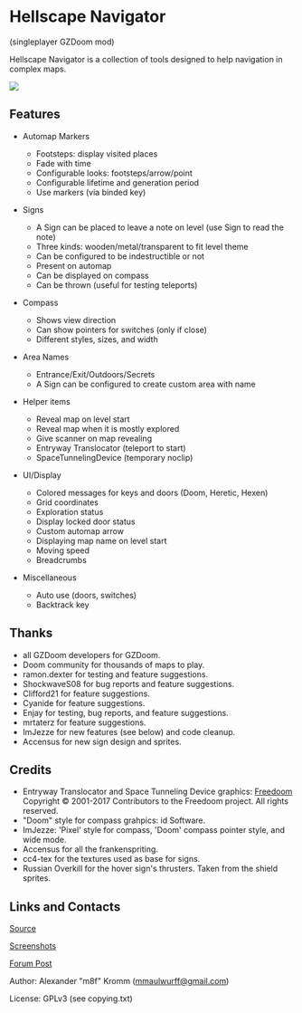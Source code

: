 # Hellscape Navigator

(singleplayer GZDoom mod)

Hellscape Navigator is a collection of tools designed to help navigation in
complex maps.

<a href="https://github.com/mmaulwurff/hellscape-navigator/releases" alt="Downloads">
  <img src="https://img.shields.io/github/downloads/mmaulwurff/hellscape-navigator/total" />
</a>

## Features

* Automap Markers
  * Footsteps: display visited places
  * Fade with time
  * Configurable looks: footsteps/arrow/point
  * Configurable lifetime and generation period
  * Use markers (via binded key)

* Signs
  * A Sign can be placed to leave a note on level (use Sign to read the note)
  * Three kinds: wooden/metal/transparent to fit level theme
  * Can be configured to be indestructible or not
  * Present on automap
  * Can be displayed on compass
  * Can be thrown (useful for testing teleports)

* Compass
  * Shows view direction
  * Can show pointers for switches (only if close)
  * Different styles, sizes, and width

* Area Names
  * Entrance/Exit/Outdoors/Secrets
  * A Sign can be configured to create custom area with name

* Helper items
  * Reveal map on level start
  * Reveal map when it is mostly explored
  * Give scanner on map revealing
  * Entryway Translocator (teleport to start)
  * SpaceTunnelingDevice (temporary noclip)

* UI/Display
  * Colored messages for keys and doors (Doom, Heretic, Hexen)
  * Grid coordinates
  * Exploration status
  * Display locked door status
  * Custom automap arrow
  * Displaying map name on level start
  * Moving speed
  * Breadcrumbs

* Miscellaneous
  * Auto use (doors, switches)
  * Backtrack key

## Thanks

* all GZDoom developers for GZDoom.
* Doom community for thousands of maps to play.
* ramon.dexter for testing and feature suggestions.
* ShockwaveS08 for bug reports and feature suggestions.
* Clifford21 for feature suggestions.
* Cyanide for feature suggestions.
* Enjay for testing, bug reports, and feature suggestions.
* mrtaterz for feature suggestions.
* ImJezze for new features (see below) and code cleanup.
* Accensus for new sign design and sprites.

## Credits

* Entryway Translocator and Space Tunneling Device graphics: [Freedoom](https://freedoom.github.io/)
  Copyright © 2001-2017 Contributors to the Freedoom project. All rights reserved.
* "Doom" style for compass grahpics: id Software.
* ImJezze: 'Pixel' style for compass, 'Doom' compass pointer style, and wide mode.
* Accensus for all the frankenspriting.
* cc4-tex for the textures used as base for signs.
* Russian Overkill for the hover sign's thrusters. Taken from the shield sprites.

## Links and Contacts

[Source](https://github.com/mmaulwurff/hellscape-navigator)

[Screenshots](https://imgur.com/a/pZ10Hss)

[Forum Post](https://forum.zdoom.org/viewtopic.php?f=43&t=61643#p1068272)

Author: Alexander "m8f" Kromm (mmaulwurff@gmail.com)

License: GPLv3 (see copying.txt)

